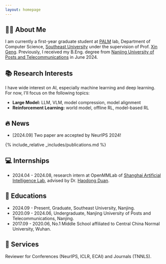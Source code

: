 ```yaml
---
layout: homepage
---
```


## 👨‍🎓 About Me

I am currently a first-year graduate student at [PALM](https://palm.seu.edu.cn/) lab, Department of Computer Science, [Southeast University](https://www.seu.edu.cn/) under the supervision of Prof. [Xin Geng](https://cse.seu.edu.cn/2019/0102/c23024a257021/page.psp). Previously, I received my B.Eng. degree from [Nanjing University of Posts and Telecommunications](https://www.njupt.edu.cn/) in June 2024.

## 📚 Research Interests
I have wide interest on AI, especially machine learning and deep learning. For now, I'll focus on the following topics:

- **Large Model:** LLM, VLM, model compression, model alignment
- **Reinforcement Learning:** world model, offline RL, model-based RL

## 🔥 News

- [2024.09] Two paper are accepted by NeurIPS 2024!

{% include_relative _includes/publications.md %}

## 💻 Internships

- 2024.04 - 2024.08, research intern at OpenMMLab of [Shanghai Artificial Intelligence Lab](https://www.shlab.org.cn), advised by Dr. [Haodong Duan](https://kennymckormick.github.io/).

## 📖 Educations

- 2024.09 - Present, Graduate, Southeast University, Nanjing.
- 2020.09 - 2024.06, Undergraduate, Nanjing University of Posts and Telecommunications, Nanjing. 
- 2017.09 - 2020.06, No.1 Middle School affiliated to Central China Normal University, Wuhan.

## 💼 Services

Reviewer for Conferences (NeurIPS, ICLR, ECAI) and Journals (TNNLS).